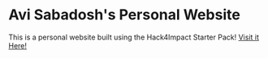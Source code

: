 # Avi Sabadosh's Personal Website
This is a personal website built using the Hack4Impact Starter Pack!
[Visit it Here!](https://ASabadosh.github.io)